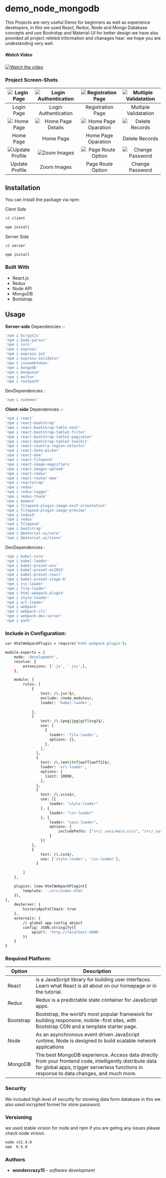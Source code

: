 # demo_node_mongodb
This Projects  are very useful Demo for beginners as well as experience developers, in this we used React, Redux, Node and Mongo Database concepts and use Bootrstap and Material-UI for better design we have also provided all project releted information and chanages hear. we hope you are undestanding very well.

##### Watch Video
[![Watch the video](https://i.postimg.cc/LsJ1wH0P/login-page.png)](https://vimeo.com/321232733)
### Project Screen-Shots
![Login Page](https://i.postimg.cc/LsJ1wH0P/login-page.png)|  ![Login Authentication](https://i.postimg.cc/mZpG2Bdk/login-authtication.png) | ![Registration Page](https://i.postimg.cc/ZqNr0bFS/ragister-page.png) |![Multiple Validatation](https://i.postimg.cc/GppmSqtS/ragister-user-alredy-exist.png) |
:-------------------------:|:-------------------------:|:-------------------------:|:-------------------------:
Login Page|Login Authentication| Registration Page | Multiple Validatation
![Home Page](https://i.postimg.cc/zG3pj15L/home-page.png)| ![Home Page Details](https://i.postimg.cc/6QJRvsQx/home-page-detail.png) | ![Home Page Oparation](https://i.postimg.cc/PJDVVQ71/home-filter.png) |![Delete Records](https://i.postimg.cc/dQ2WtYJd/delete-reocords.png) |
Home Page| Home Page| Home Page Oparation|Delete Records
![Update Profile](https://i.postimg.cc/DzNzXL6J/update-records.png)|  ![Zoom Images](https://i.postimg.cc/1zVQbT0X/profile-zoom.png) | ![Page Route Option](https://i.postimg.cc/WzkX0BZR/chage-password-and-logout.png) |![Change Password](https://i.postimg.cc/Fsqhr3r7/change-password-menu.png) |
Update Profile| Zoom Images|Page Route Option|Change Password

## Installation

You can install the package via npm:

Clent Side
```bash
cd client
```
```bash
npm install 
```
Server Side
```bash
cd server
```
```bash
npm install 
```
### Built With 
- React.js
- Redux
- Node API
- MongoDB
- Bootstrap
## Usage
**Server-side** 
Dependencies :-
```js
'npm i bcryptjs'
'npm i body-parser'
'npm i cors'
'npm i express'
'npm i express-jwt'
'npm i express-validator'
'npm i jsonwebtoken'
'npm i mongodb'
'npm i mongoose'
'npm i multer'
'npm i rootpath'
```
DevDependencies :
```js
'npm i nodemon'
```
**Client-side**
Dependencies :-
```js
'npm i react'
'npm i react-bootstrap'
'npm i react-bootstrap-table-next'
'npm i react-bootstrap-table2-filter'
'npm i react-bootstrap-table2-paginator'
'npm i react-bootstrap-table2-toolkit'
'npm i react-country-region-selector'
'npm i react-date-picker'
'npm i react-dom'
'npm i react-filepond'
'npm i react-image-magnifiers'
'npm i react-images-upload'
'npm i react-redux'
'npm i react-router-dom'
'npm i reactstrap'
'npm i redux'
'npm i redux-logger'
'npm i redux-thunk'
'npm i moment'
'npm i filepond-plugin-image-exif-orientation'
'npm i filepond-plugin-image-preview'
'npm i lodash'
'npm i redux'
'npm i filepond'
'npm i bootstrap'
'npm i @material-ui/core'
'npm i @material-ui/icons'
```
DevDependencies :
```js
'npm i babel-core'
'npm i babel-loader'
'npm i babel-preset-env'
'npm i babel-preset-es2015'
'npm i babel-preset-react'
'npm i babel-preset-stage-0'
'npm i css-loader'
'npm i file-loader'
'npm i html-webpack-plugin'
'npm i style-loader'
'npm i url-loader'
'npm i webpack'
'npm i webpack-cli'
'npm i webpack-dev-server'
'npm i path'
```
### Include in Configuration:
```bash
var HtmlWebpackPlugin = require('html-webpack-plugin');

module.exports = {
    mode: 'development',
    resolve: {
        extensions: ['.js', '.jsx',],
    },

    module: {
        rules: [
            {
                test: /\.jsx?$/,
                exclude: /node_modules/,
                loader: 'babel-loader',
                
            },
            {
                test: /\.(png|jpg|gif|svg)$/,
                use: [
                  {
                    loader: 'file-loader',
                    options: {},
                  },
                ],
              },
              {
                test: /\.(eot|ttf|woff|woff2)$/,
                loader: 'url-loader',
                options: {
                  limit: 10000,
                },
              },
              {
                test: /\.scss$/,
                use: [{
                    loader: "style-loader"
                }, {
                    loader: "css-loader"
                }, {
                    loader: "sass-loader",
                    options: {
                        includePaths: ["src/_sass/main.scss", "src/_sass/main.css"]
                    }
                }]
            },
            {
                test: /\.css$/,
                use: ['style-loader', 'css-loader'],
              }
            
        ]
    },

    plugins: [new HtmlWebpackPlugin({
        template: './src/index.html'
    }),
],
    devServer: {
        historyApiFallback: true
    },
    externals: {
        // global app config object
        config: JSON.stringify({
            apiUrl: 'http://localhost:4000'
        })
    }
}
```


### Required Platform:

| Option  | Description |
| ------ | ----------- |
| React  | is a JavaScript library for building user interfaces. Learn what React is all about on our homepage or in the tutorial. |
| Redux  | Redux is a predictable state container for JavaScript apps. |
| Bootstrap | Bootstrap, the world’s most popular framework for building responsive, mobile-first sites, with Bootstrap CDN and a template starter page. |
| Node  | As an asynchronous event driven JavaScript runtime, Node is designed to build scalable network applications |
| MongoDB | The best MongoDB experience. Access data directly from your frontend code, intelligently distribute data for global apps, trigger serverless functions in response to data changes, and much more. |



### Security

We included high level of security for storeing data form database in this we also used incrypted formet for store password.

### Versioning
we used stable virsion for node and npm  if you are geting any issues please check node virsion.
```bash
node v11.9.0
npm  6.5.0
```

### Authors

* **wondercrazy15** - *software development* 
